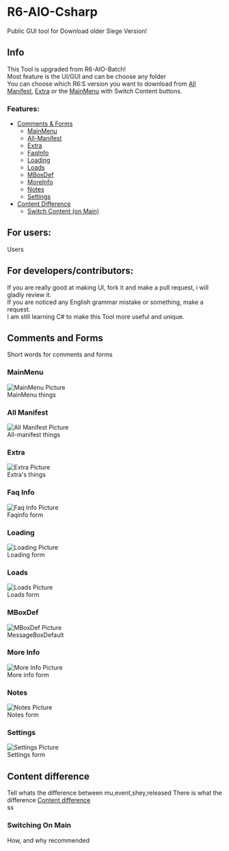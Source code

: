 # R6-AIO-Csharp
Public GUI tool for Download older Siege Version!

## Info
This Tool is upgraded from R6-AIO-Batch!\
Most feature is the UI/GUI and can be choose any folder\
You can choose which R6:S version you want to download from [All Manifest](#all-manifest), [Extra](#extra)
or the [MainMenu](#mainmenu) with Switch Content buttons.

### Features:
- [Comments & Forms](#comments-and-forms)
  - [MainMenu](#mainmenu)
  - [All-Manifest](#all-manifest)
  - [Extra](#extra)
  - [FaqInfo](#faq-info)
  - [Loading](#loading)
  - [Loads](#loads)
  - [MBoxDef](#mboxdef)
  - [MoreInfo](#more-info)
  - [Notes](#notes)
  - [Settings](#settings)
- [Content Difference](#content-difference)
  - [Switch Content (on Main)](#switching-on-main)

## For users:
Users

## For developers/contributors:
If you are really good at making UI, fork it and make a pull request, i will gladly review it.\
If you are noticed any English grammar mistake or something, make a request.\
I am still learning C# to make this Tool more useful and unique.


## Comments and Forms
Short words for comments and forms

### MainMenu
![MainMenu Picture](https://github.com/SlejmUr/R6-AIO-Csharp/blob/ReadMe-Patches/ReadMe/MainMenu.png?raw=true)\
MainMenu things

### All Manifest
![All Manifest Picture](https://github.com/SlejmUr/R6-AIO-Csharp/blob/ReadMe-Patches/ReadMe/All-Manifest.png?raw=true)\
All-manifest things

### Extra
![Extra Picture](https://github.com/SlejmUr/R6-AIO-Csharp/blob/ReadMe-Patches/ReadMe/Extra.png?raw=true)\
Extra's things

### Faq Info
![Faq Info Picture](https://github.com/SlejmUr/R6-AIO-Csharp/blob/ReadMe-Patches/ReadMe/FAQ-Info.png?raw=true)\
Faqinfo form

### Loading
![Loading Picture](https://github.com/SlejmUr/R6-AIO-Csharp/blob/ReadMe-Patches/ReadMe/Loading.png?raw=true)\
Loading form

### Loads
![Loads Picture](https://github.com/SlejmUr/R6-AIO-Csharp/blob/ReadMe-Patches/ReadMe/Loads.png?raw=true)\
Loads form

### MBoxDef
![MBoxDef Picture](https://github.com/SlejmUr/R6-AIO-Csharp/blob/ReadMe-Patches/ReadMe/MBoxDef.png?raw=true)\
MessageBoxDefault

### More Info
![More Info Picture](https://github.com/SlejmUr/R6-AIO-Csharp/blob/ReadMe-Patches/ReadMe/MoreINFO.png?raw=true)\
More info form

### Notes
![Notes Picture](https://github.com/SlejmUr/R6-AIO-Csharp/blob/ReadMe-Patches/ReadMe/Notes.png?raw=true)\
Notes form

### Settings
![Settings Picture](https://github.com/SlejmUr/R6-AIO-Csharp/blob/ReadMe-Patches/ReadMe/Settings.png?raw=true)\
Settings form


## Content difference
Tell whats the difference between mu,event,shey,released
There is what the difference
[Content difference](https://github.com/SlejmUr/R6-AIO-Csharp/blob/ReadMe-Patches/ReadMe/ContentDifference.txt)\
ss

### Switching On Main
How, and why recommended
